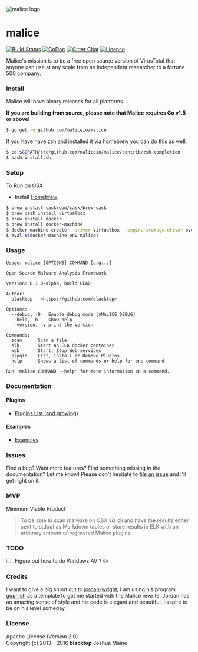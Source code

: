 ![malice logo][malice-logo]
# malice
[![Build Status][travis-badge]](https://travis-ci.org/maliceio/malice)
[![GoDoc](https://godoc.org/github.com/maliceio/malice?status.svg)](https://godoc.org/github.com/maliceio/malice)
[![Gitter Chat][gitter-badge]][gitter-link]
[![License][license]](http://www.apache.org/licenses/LICENSE-2.0)

Malice's mission is to be a free open source version of VirusTotal that anyone can use at any scale from an independent researcher to a fortune 500 company.

### Install

Malice will have binary releases for all platforms.

**If you are building from source, please note that Malice requires Go v1.5 or above!**

```bash
$ go get -u github.com/maliceio/malice
```
If you have have [zsh](http://www.zsh.org/) and installed it via [homebrew](http://brew.sh) you can do this as well:
```bash
$ cd $GOPATH/src/github.com/maliceio/malice/contrib/zsh-completion
$ bash install.sh
```

### Setup
To Run on OSX
 - Install [Homebrew](http://brew.sh)

```bash
$ brew install caskroom/cask/brew-cask
$ brew cask install virtualbox
$ brew install docker
$ brew install docker-machine
$ docker-machine create --driver virtualbox --engine-storage-driver overlay malice
$ eval $(docker-machine env malice)
```

### Usage
```
Usage: malice [OPTIONS] COMMAND [arg...]

Open Source Malware Analysis Framework

Version: 0.1.0-alpha, build HEAD

Author:
  blacktop - <https://github.com/blacktop>

Options:
  --debug, -D	Enable debug mode [$MALICE_DEBUG]
  --help, -h	show help
  --version, -v	print the version

Commands:
  scan		Scan a file
  elk		Start an ELK docker container
  web		Start, Stop Web services
  plugin	List, Install or Remove Plugins
  help		Shows a list of commands or help for one command

Run 'malice COMMAND --help' for more information on a command.
```

### Documentation
#### Plugins
 - [Plugins List (and growing)](https://github.com/maliceio/malice/wiki/Plugins)

#### Examples
 - [Examples](https://github.com/maliceio/malice/wiki/Examples)

### Issues

Find a bug? Want more features? Find something missing in the documentation? Let me know! Please don't hesitate to [file an issue](https://github.com/maliceio/malice/issues/new) and I'll get right on it.

### MVP
Minimum Viable Product

> To be able to scan malware on OSX via cli and have the results either sent to stdout as Markdown tables or store results in ELK with an arbitrary amount of registered Malice plugins.

### TODO
 - [ ] Figure out how to do Windows AV ? :confounded:

### Credits
I want to give a big shout out to [jordan-wright](http://jordan-wright.com), I am using his program [gophish](https://github.com/jordan-wright/gophish) as a template to get me started with the Malice rewrite.  Jordan has an amazing sense of style and his code is elegant and beautiful.  I aspire to be on his level someday.

### License
Apache License (Version 2.0)  
Copyright (c) 2013 - 2016 **blacktop** Joshua Maine

<!-- Links -->
[malice-logo]: https://raw.githubusercontent.com/maliceio/malice/master/docs/logo/malice.png
[travis-badge]: https://travis-ci.org/maliceio/malice.svg?branch=master
[gitter-badge]: https://badges.gitter.im/maliceio/malice.svg
[gitter-link]: https://gitter.im/maliceio/malice
[license]: https://img.shields.io/badge/licence-Apache%202.0-blue.svg
<!-- [license]: https://img.shields.io/github/license/maliceio/malice.svg -->
